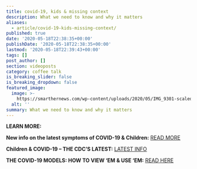 ```yaml
---
title: covid-19, kids & missing context
description: What we need to know and why it matters
aliases:
  - article/covid-19-kids-missing-context/
published: true
date: '2020-05-18T22:38:35+00:00'
publishDate: '2020-05-18T22:38:35+00:00'
lastmod: '2020-05-18T22:39:43+00:00'
tags: []
post_author: []
section: videoposts
category: coffee talk
is_breaking_slider: false
is_breaking_dropdown: false
featured_image:
  image: >-
    https://smarthernews.com/wp-content/uploads/2020/05/IMG_9301-scaled-e1589841577220-890x1024.jpg
  alt: ''
summary: What we need to know and why it matters
---
```

**LEARN MORE:**

**New info on the latest symptoms of COVID-19 & Children:** [READ MORE](\"https://smarthernews.com/new-question-about-covid-19-in-children/\")

**Children & COVID-19 – THE CDC’S LATEST:** [LATEST INFO](\"https://smarthernews.com/article/children-covid-19/\")

**THE COVID-19 MODELS: HOW TO VIEW ‘EM & USE ‘EM:** [READ HERE](\"https://smarthernews.com/article/the-covid-19-models-how-to-view-em-use-em/\")